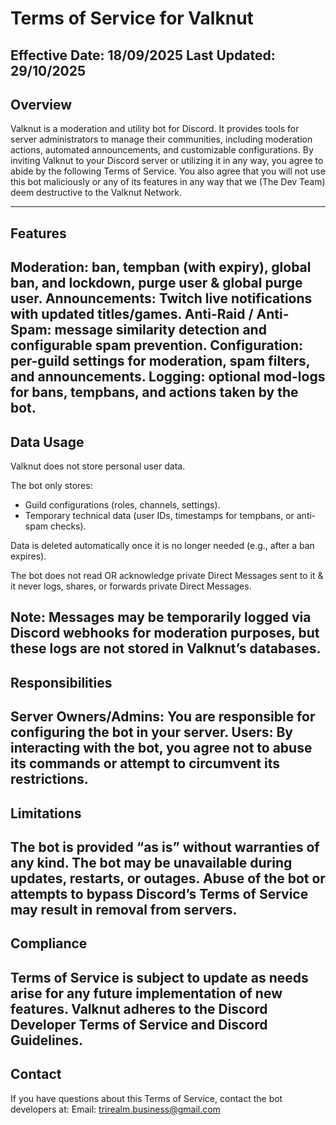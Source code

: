 # Terms of Service for Valknut
**Effective Date:** 18/09/2025
**Last Updated:** 29/10/2025
---
## Overview

Valknut is a moderation and utility bot for Discord. It provides tools for server administrators to manage their communities, including moderation actions, automated announcements, and customizable configurations.
By inviting Valknut to your Discord server or utilizing it in any way, you agree to abide by the following Terms of Service.
You also agree that you will not use this bot maliciously or any of its features in any way that we (The Dev Team) deem destructive to the Valknut Network.

---
## Features

Moderation: ban, tempban (with expiry), global ban, and lockdown, purge user & global purge user.
Announcements: Twitch live notifications with updated titles/games.
Anti-Raid / Anti-Spam: message similarity detection and configurable spam prevention.
Configuration: per-guild settings for moderation, spam filters, and announcements.
Logging: optional mod-logs for bans, tempbans, and actions taken by the bot.
---
## Data Usage

Valknut does not store personal user data.

The bot only stores:

- Guild configurations (roles, channels, settings).
- Temporary technical data (user IDs, timestamps for tempbans, or anti-spam checks).

Data is deleted automatically once it is no longer needed (e.g., after a ban expires).

The bot does not read OR acknowledge private Direct Messages sent to it & it never logs, shares, or forwards private Direct Messages.

**Note:** Messages may be temporarily logged via Discord webhooks for moderation purposes, but these logs are not stored in Valknut’s databases.
---
## Responsibilities

Server Owners/Admins: You are responsible for configuring the bot in your server.
Users: By interacting with the bot, you agree not to abuse its commands or attempt to circumvent its restrictions.
---
## Limitations

The bot is provided “as is” without warranties of any kind.
The bot may be unavailable during updates, restarts, or outages.
Abuse of the bot or attempts to bypass Discord’s Terms of Service may result in removal from servers.
---
## Compliance

Terms of Service is subject to update as needs arise for any future implementation of new features.
Valknut adheres to the Discord Developer Terms of Service and Discord Guidelines.
---
## Contact

If you have questions about this Terms of Service, contact the bot developers at:
Email: trirealm.business@gmail.com
